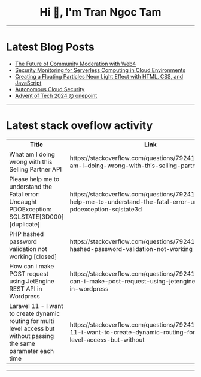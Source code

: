 <h1 align="center">Hi 👋, I'm Tran Ngoc Tam</h1>

---

# Latest Blog Posts 
<!-- BLOG-POST-LIST:START -->
- [The Future of Community Moderation with Web4](https://dev.to/web4/the-future-of-community-moderation-with-web4-53n2)
- [Security Monitoring for Serverless Computing in Cloud Environments](https://dev.to/rednexie/security-monitoring-for-serverless-computing-in-cloud-environments-1ic8)
- [Creating a Floating Particles Neon Light Effect with HTML, CSS, and JavaScript](https://dev.to/parzival_computer/creating-a-mesmerizing-neon-light-effect-with-html-css-and-javascript-bg4)
- [Autonomous Cloud Security](https://dev.to/rednexie/autonomous-cloud-security-mh6)
- [Advent of Tech 2024 @ onepoint](https://dev.to/onepoint/advent-of-tech-2024-onepoint-le)
<!-- BLOG-POST-LIST:END -->

---

# Latest stack oveflow activity
<table>
  <tr><th>Title</th><th>Link</th></tr>
  <!-- STACKOVERFLOW:START --><tr><td>What am I doing wrong with this Selling Partner API</td><td>https://stackoverflow.com/questions/79241960/what-am-i-doing-wrong-with-this-selling-partner-api</td></tr><tr><td>Please help me to understand the Fatal error: Uncaught PDOException: SQLSTATE[3D000] [duplicate]</td><td>https://stackoverflow.com/questions/79241690/please-help-me-to-understand-the-fatal-error-uncaught-pdoexception-sqlstate3d</td></tr><tr><td>PHP hashed password validation not working [closed]</td><td>https://stackoverflow.com/questions/79241686/php-hashed-password-validation-not-working</td></tr><tr><td>How can i make POST request using JetEngine REST API in Wordpress</td><td>https://stackoverflow.com/questions/79241631/how-can-i-make-post-request-using-jetengine-rest-api-in-wordpress</td></tr><tr><td>Laravel 11 - I want to create dynamic routing for multi level access but without passing the same parameter each time</td><td>https://stackoverflow.com/questions/79241379/laravel-11-i-want-to-create-dynamic-routing-for-multi-level-access-but-without</td></tr><!-- STACKOVERFLOW:END -->
</table>

---


